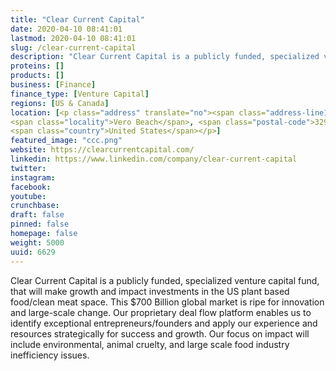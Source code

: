 ```yaml
---
title: "Clear Current Capital"
date: 2020-04-10 08:41:01
lastmod: 2020-04-10 08:41:01
slug: /clear-current-capital
description: "Clear Current Capital is a publicly funded, specialized venture capital fund, that will make growth and impact investments in the US plant based food/clean meat space. This $700 Billion global market is ripe for innovation and large-scale change. Our proprietary deal flow platform enables us to identify exceptional entrepreneurs/founders and apply our experience and resources strategically for success and growth. Our focus on impact will include environmental, animal cruelty, and large scale food industry inefficiency issues."
proteins: []
products: []
business: [Finance]
finance_type: [Venture Capital]
regions: [US & Canada]
location: [<p class="address" translate="no"><span class="address-line1">20th Street</span><br>
<span class="locality">Vero Beach</span>, <span class="postal-code">32960</span><br>
<span class="country">United States</span></p>]
featured_image: "ccc.png"
website: https://clearcurrentcapital.com/
linkedin: https://www.linkedin.com/company/clear-current-capital
twitter: 
instagram: 
facebook: 
youtube: 
crunchbase: 
draft: false
pinned: false
homepage: false
weight: 5000
uuid: 6629
---
```

Clear Current Capital is a publicly funded, specialized venture capital fund, that will make growth and impact investments in the US plant based food/clean meat space. This $700 Billion global market is ripe for innovation and large-scale change. Our proprietary deal flow platform enables us to identify exceptional entrepreneurs/founders and apply our experience and resources strategically for success and growth. Our focus on impact will include environmental, animal cruelty, and large scale food industry inefficiency issues.
